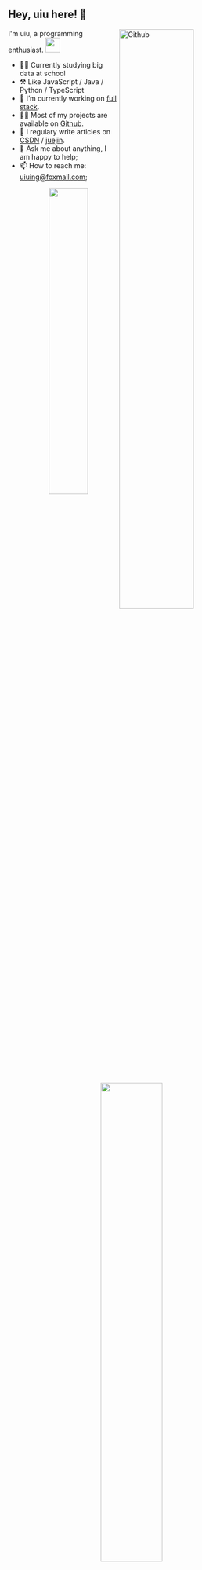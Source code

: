 
## Hey, uiu here! :wave:





<img width="55%" align="right" alt="Github" src="https://user-images.githubusercontent.com/73827386/155872922-938f8042-88d5-47dd-b97c-b41aaaf8b87a.png" />

I'm uiu, a programming enthusiast. <img src="https://media.giphy.com/media/WUlplcMpOCEmTGBtBW/giphy.gif" width="30"> 


-   👨‍🎓 Currently studying big data at school
-   ⚒️ Like JavaScript / Java / Python / TypeScript
-   🔭 I’m currently working on <a href="https://www.w3schools.com/whatis/whatis_fullstack.asp" target="_blank">full stack</a>.
-   👨‍💻 Most of my projects are available on <a href="https://github.com/uiuing" target="_blank">Github</a>.
-   🌟 I regulary write articles on <a href="https://uiuing.blog.csdn.net/" target="_blank">CSDN</a> / <a href="https://juejin.cn/user/4037839851890990" target="_blank">juejin</a>.
-   💬 Ask me about anything, I am happy to help;
-   📫 How to reach me: uiuing@foxmail.com;


<div align="center">  



 

<a href="https://github.com/uiuing" target="view_window"><img align="right" width="40%" src="https://github-readme-stats.vercel.app/api/top-langs/?username=uiuing&hide=css,html&hide_border=true" draggable="false"></a>

 
 <a href="https://github.com/uiuing" target="view_window"><img  width="50%" src="https://github-readme-stats.vercel.app/api?username=uiuing&count_private=true&show_icons=true&hide=issues&hide_border=true" draggable="false"></a>
 
 <div align="center">  

 <h3>💘 I'm love these techniques </h3>
 
<img style="margin: 0px" src="https://profilinator.rishav.dev/skills-assets/typescript-original.svg" alt="TypeScript" height="35" />  &nbsp;
<img style="margin: 10px" src="https://profilinator.rishav.dev/skills-assets/javascript-original.svg" alt="JavaScript" height="35" />  &nbsp;
<img style="margin: 10px" src="https://profilinator.rishav.dev/skills-assets/webpack-original.svg" alt="Webpack" height="35" />  &nbsp;
<img style="margin: 10px" src="https://profilinator.rishav.dev/skills-assets/electron-original.svg" alt="Electron" height="35" />  &nbsp;
<img style="margin: 10px" src="https://profilinator.rishav.dev/skills-assets/scala-original-wordmark.svg" alt="Scala" height="35" />  &nbsp;
<img style="margin: 10px" src="https://profilinator.rishav.dev/skills-assets/springio-icon.svg" alt="Spring" height="35" />  &nbsp;
<img style="margin: 10px" src="https://profilinator.rishav.dev/skills-assets/java-original-wordmark.svg" alt="Java" height="35" /> &nbsp; 
<img style="margin: 10px" src="https://profilinator.rishav.dev/skills-assets/git-scm-icon.svg" alt="Git" height="35" />  &nbsp;
<img style="margin: 10px" src="https://profilinator.rishav.dev/skills-assets/linux-original.svg" alt="Linux" height="35" />  &nbsp;
<img style="margin: 10px" src="https://profilinator.rishav.dev/skills-assets/docker-original-wordmark.svg" alt="Docker" height="35" />&nbsp;  
<img style="margin: 10px" src="https://profilinator.rishav.dev/skills-assets/tensorflow-icon.svg" alt="TensorFlow" height="35" />  &nbsp;
<img style="margin: 10px" src="https://profilinator.rishav.dev/skills-assets/python-original.svg" alt="Python" height="35" /> 
</div>
 
 </div>
 
 <br/>
 

<br/> 

<div align="center">
<h3> <img src="https://media.giphy.com/media/VgCDAzcKvsR6OM0uWg/giphy.gif" width="50">  Follow my news </h3>
 
![](https://img.shields.io/badge/CSDN-%E5%85%A8%E6%A0%88%E9%A2%86%E5%9F%9F%E6%96%B0%E6%98%9F%E5%88%9B%E4%BD%9C%E8%80%85-red)
![](https://img.shields.io/badge/%E6%8E%98%E9%87%91-%E4%BC%98%E8%B4%A8%E5%8D%9A%E4%B8%BB-blue)
![](https://img.shields.io/badge/GitHub-Coding%20creates%20value-green)

</div>

<br/>








